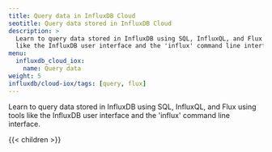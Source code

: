 ```yaml
---
title: Query data in InfluxDB Cloud
seotitle: Query data stored in InfluxDB Cloud
description: >
  Learn to query data stored in InfluxDB using SQL, InfluxQL, and Flux using tools
  like the InfluxDB user interface and the 'influx' command line interface.
menu:
  influxdb_cloud_iox:
    name: Query data
weight: 5
influxdb/cloud-iox/tags: [query, flux]
---
```


Learn to query data stored in InfluxDB using SQL, InfluxQL, and Flux using tools
like the InfluxDB user interface and the 'influx' command line interface.

{{< children >}}
